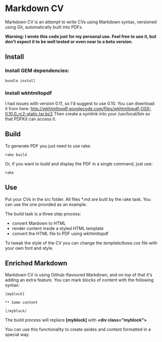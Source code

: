 # Markdown CV

Markdown CV is an attempt to write CVs using Markdown syntax, versioned using Git, automatically built into PDFs.

**Warning: I wrote this code just for my personal use. Feel free to use it, but don't expect it to be well tested or even near to a beta version.** 

## Install

### Install GEM dependencies:

	bundle install

### Install wkhtmltopdf

I had issues with version 0.11, so I'd suggest to use 0.10.
You can download it from here: http://wkhtmltopdf.googlecode.com/files/wkhtmltopdf-OSX-0.10.0_rc2-static.tar.bz2
Then create a symlink into your /usr/local/bin so that PDFKit can access it.

## Build

To generate PDF you just need to use rake:

	rake build

Or, if you want to build and display the PDF in a single command, just use:

	rake

## Use

Put your CVs in the src folder. All files *.md are built by the rake task.
You can use the one provided as an example.

The build task is a three step process:
- convert Mardown to HTML
- render content inside a styled HTML template
- convert the HTML file to PDF using wkhtmltopdf

To tweak the style of the CV you can change the _template/base.css_ file with your own font and style.


## Enriched Markdown

Markdown CV is using Github-flavoured Markdown, and on top of that it's adding an extra feature.
You can mark blocks of content with the following syntax:

	[myblock]
	
	** Some content
	
	[/myblock/
	
The build process will replace **[myblock]** with **&lt;div class=&quot;myblock&quot;&gt;**

You can use this functionality to create asides and content formatted in a special way.


